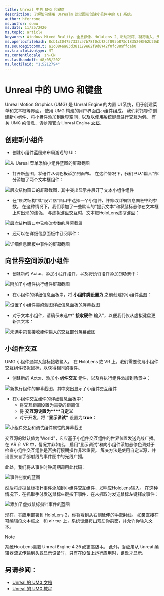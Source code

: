 ```yaml
---
title: Unreal 中的 UMG 和键盘
description: 了解如何使用 Unrealm 运动图形创建小组件中的 UI 系统。
author: hferrone
ms.author: suwu
ms.date: 11/25/2020
ms.topic: article
keywords: Windows Mixed Reality、全息影像、HoloLens 2、眼动跟踪、凝视输入、头部装载显示器、Unreal 引擎、混合现实头戴显示设备、Windows 混合现实头戴显示设备、虚拟现实头戴显示设备、小组件、UI、UMG、Unreal Motion Graphics、Unreal Engine、UE、UE4
ms.openlocfilehash: 8cb1c804757332ce7b78f0cb92cf895b873c1835208962b20d5bbbfae4684785
ms.sourcegitcommit: a1c086aa83d381129e62f9d8942f0fc889ffcab0
ms.translationtype: MT
ms.contentlocale: zh-CN
ms.lasthandoff: 08/05/2021
ms.locfileid: "115212794"
---
```

# <a name="umg-and-keyboard-in-unreal"></a>Unreal 中的 UMG 和键盘

Unreal Motion Graphics (UMG) 是 Unreal Engine 的内置 UI 系统，用于创建菜单和文本框等界面。 使用 UMG 构建的用户界面由小组件组成。 我们将指导你创建新小组件、将小组件添加到世界空间，以及以使用系统键盘进行交互为例。 有关 UMG 的信息，请参阅官方 Unreal Engine [文档](https://docs.unrealengine.com/en-US/Engine/UMG/index.html)。 

## <a name="create-a-new-widget"></a>创建新小组件

- 创建小组件蓝图来布局游戏的 UI：

![从 Unreal 菜单添加小组件蓝图的屏幕截图](images/unreal-umg-img-01.png)

- 打开新蓝图，将组件从调色板添加到画布。  在这种情况下，我们已从"输入"部分添加了两个文本框组件：

![层次结构窗口的屏幕截图，其中突出显示并展开了文本小组件组件](images/unreal-umg-img-02.png)

- 在"层次结构"或"设计器"窗口中选择一个小组件，并修改详细信息面板中的参数。  在这种情况下，我们添加了一些默认的"提示文本"和将鼠标悬停在文本框上时出现的浅色。  与虚拟键盘交互时，文本框HoloLens虚拟键盘：

![层次结构窗口中已修改参数的屏幕截图](images/unreal-umg-img-03.png)

- 还可以在详细信息面板中订阅事件：

![详细信息面板中事件的屏幕截图](images/unreal-umg-img-04.png)

## <a name="add-a-widget-to-world-space"></a>向世界空间添加小组件

- 创建新的 Actor、添加小组件组件，以及将执行组件添加到场景中：

![附加了小组件执行组件屏幕截图](images/unreal-umg-img-05.png)

- 在小组件的详细信息面板中，将 **小组件类设置为** 之前创建的小组件蓝图：

![设置了小组件类的蓝图详细信息面板的屏幕截图](images/unreal-umg-img-06.png)

- 对于文本小组件，请确保未选中" **接收硬件** 输入"，以便我们仅从虚拟键盘更新其文本：

![未选中包含接收硬件输入的交互部分屏幕截图](images/unreal-umg-img-07.png)

## <a name="widget-interaction"></a>小组件交互

UMG 小组件通常从鼠标接收输入。  在 HoloLens 或 VR 上，我们需要使用小组件交互组件模拟鼠标，以获得相同的事件。

- 创建新的 Actor、添加小 **组件交互** 组件，以及将执行组件添加到场景中：

![新执行组件的屏幕截图，其中突出显示了小组件交互组件](images/unreal-umg-img-08.png)

- 在小组件交互组件的详细信息面板中：
    - 将交互距离设置为需要的距离值
    - 将 **交互源设置为****自定义**
    - 对于开发，将 **"显示调试"** 设置为 **true：**

![小组件交互和调试组件属性的屏幕截图](images/unreal-umg-img-09.png)

交互源的默认值为"World"，它应基于小组件交互组件的世界位置发送光线广播。 在 AR 和 VR 中，情况并非如此。  启用"显示调试"和向小组件添加悬停色调对于检查小组件交互组件是否执行预期操作非常重要。  解决方法是使用自定义源，并设置来自手部射线的事件图中的光线广播。  

此处，我们将从事件时钟周期调用此代码：

![事件刻度的蓝图](images/unreal-umg-img-10.png)

然后将虚拟鼠标指针事件添加到小组件交互组件，以响应HoloLens输入。  在这种情况下，在抓取手时发送鼠标左键按下事件，在未抓取时发送鼠标左键释放事件：

![添加了虚拟鼠标指针事件的蓝图](images/unreal-umg-img-13.png)

现在，将应用部署到 HoloLens 2，你将看到从右侧延伸的手部射线。 如果直接在可编辑的文本框之一和 air tap 上，系统键盘将出现在你前面，并允许你输入文本。 
 
> [!NOTE]
> 系统HoloLens需要 Unreal Engine 4.26 或更高版本。 此外，当应用从 Unreal 编辑器流式传输到头戴显示设备时，只有在设备上运行应用时，键盘才显示。

## <a name="see-also"></a>另请参阅：
* [Unreal 的 UMG 文档](https://docs.unrealengine.com/Engine/UMG/index.html)
* [Unreal 的 UMG 教程](https://docs.unrealengine.com/Programming/Tutorials/UMG/index.html)
